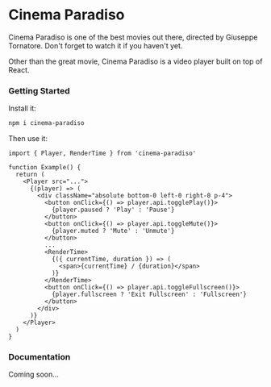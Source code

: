 # Cinema Paradiso

Cinema Paradiso is one of the best movies out there, directed by Giuseppe Tornatore. Don't forget to watch it if you haven't yet.

Other than the great movie, Cinema Paradiso is a video player built on top of React.

### Getting Started

Install it:

```bash
npm i cinema-paradiso
```

Then use it:

```tsx
import { Player, RenderTime } from 'cinema-paradiso'

function Example() {
  return (
    <Player src="...">
      {(player) => (
        <div className="absolute bottom-0 left-0 right-0 p-4">
          <button onClick={() => player.api.togglePlay()}>
            {player.paused ? 'Play' : 'Pause'}
          </button>
          <button onClick={() => player.api.toggleMute()}>
            {player.muted ? 'Mute' : 'Unmute'}
          </button>
          ...
          <RenderTime>
            {({ currentTime, duration }) => (
              <span>{currentTime} / {duration}</span>
            )}
          </RenderTime>
          <button onClick={() => player.api.toggleFullscreen()}>
            {player.fullscreen ? 'Exit Fullscreen' : 'Fullscreen'}
          </button>
        </div>
      )}
    </Player>
  )
}
```

### Documentation

Coming soon...
